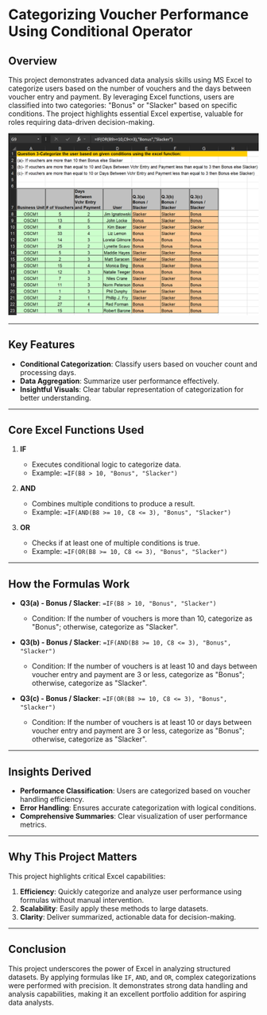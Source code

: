 # **Categorizing Voucher Performance Using Conditional Operator**

## **Overview**
This project demonstrates advanced data analysis skills using MS Excel to categorize users based on the number of vouchers and the days between voucher entry and payment. By leveraging Excel functions, users are classified into two categories: "Bonus" or "Slacker" based on specific conditions. The project highlights essential Excel expertise, valuable for roles requiring data-driven decision-making.

![Project Overview](Project_03_Image.png)

---

## **Key Features**
- **Conditional Categorization**: Classify users based on voucher count and processing days.
- **Data Aggregation**: Summarize user performance effectively.
- **Insightful Visuals**: Clear tabular representation of categorization for better understanding.

---

## **Core Excel Functions Used**
1. **IF**
   - Executes conditional logic to categorize data.
   - Example: `=IF(B8 > 10, "Bonus", "Slacker")`

2. **AND**
   - Combines multiple conditions to produce a result.
   - Example: `=IF(AND(B8 >= 10, C8 <= 3), "Bonus", "Slacker")`

3. **OR**
   - Checks if at least one of multiple conditions is true.
   - Example: `=IF(OR(B8 >= 10, C8 <= 3), "Bonus", "Slacker")`

---

## **How the Formulas Work**
- **Q3(a) - Bonus / Slacker**: `=IF(B8 > 10, "Bonus", "Slacker")`
  - Condition: If the number of vouchers is more than 10, categorize as "Bonus"; otherwise, categorize as "Slacker".

- **Q3(b) - Bonus / Slacker**: `=IF(AND(B8 >= 10, C8 <= 3), "Bonus", "Slacker")`
  - Condition: If the number of vouchers is at least 10 and days between voucher entry and payment are 3 or less, categorize as "Bonus"; otherwise, categorize as "Slacker".

- **Q3(c) - Bonus / Slacker**: `=IF(OR(B8 >= 10, C8 <= 3), "Bonus", "Slacker")`
  - Condition: If the number of vouchers is at least 10 or days between voucher entry and payment are 3 or less, categorize as "Bonus"; otherwise, categorize as "Slacker".

---

## **Insights Derived**
- **Performance Classification**: Users are categorized based on voucher handling efficiency.
- **Error Handling**: Ensures accurate categorization with logical conditions.
- **Comprehensive Summaries**: Clear visualization of user performance metrics.

---

## **Why This Project Matters**
This project highlights critical Excel capabilities:
1. **Efficiency**: Quickly categorize and analyze user performance using formulas without manual intervention.
2. **Scalability**: Easily apply these methods to large datasets.
3. **Clarity**: Deliver summarized, actionable data for decision-making.

---

## **Conclusion**
This project underscores the power of Excel in analyzing structured datasets. By applying formulas like `IF`, `AND`, and `OR`, complex categorizations were performed with precision. It demonstrates strong data handling and analysis capabilities, making it an excellent portfolio addition for aspiring data analysts.
